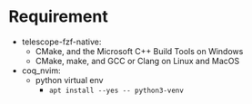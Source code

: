 # Requirement

- telescope-fzf-native:
  - CMake, and the Microsoft C++ Build Tools on Windows
  - CMake, make, and GCC or Clang on Linux and MacOS
- coq_nvim:
  - python virtual env
    - `apt install --yes -- python3-venv`
